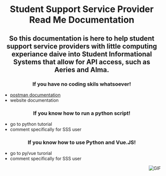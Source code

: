 # <p align="center"> Student Support Service Provider Read Me Documentation  </p>
## <p align="center"> So this documentation is here to help student support service providers with little computing experiance daive into Student Informational Systems that allow for API access, such as Aeries and Alma.  </p>

### <p align="center"> If you have no coding skils whatsoever! </p>
- [postman documentation](https://github.com/code4sac/learning-blocks/blob/main/documentation/Postman_Documentation.md)
- website documentation

### <p align="center">  If you know how to run a python script!  </p>
- go to python tutorial
- comment specifically for SSS user

###  <p align="center"> If you know how to use Python and Vue.JS!  </p>
- go to py/vue turorial
- comment specifically for SSS user

<img align="right" alt="GIF" src="https://i.pinimg.com/originals/e4/26/70/e426702edf874b181aced1e2fa5c6cde.gif" />

